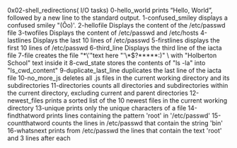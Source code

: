 0x02-shell_redirections( I/O tasks)
0-hello_world  prints “Hello, World”, followed by a new line to the standard output.
1-confused_smiley  displays a confused smiley "(Ôo)'.
2-hellofile Displays the content of the /etc/passwd file
3-twofiles Displays the content of /etc/passwd and /etc/hosts
4-lastlines Displays the last 10 lines of /etc/passwd
5-firstlines displays the first 10 lines of /etc/passwd
6-third_line Displays the third line of the iacta file
7-file creates the file "\*\\\'\"text here \"\'\\\*$\?\*\*\*\*\*:)"  \  with "Holberton School" text inside it
8-cwd_state stores the contents of "ls -la" into "ls_cwd_content"
9-duplicate_last_line duplicates the last line of the iacta file
10-no_more_js deletes all .js files in the current working directory and its subdirectories
11-directories counts all directories and subdirectories within the current directory, excluding current and parent directories
12-newest_files prints a sorted list of the 10 newest files in the current working directory
13-unique prints only the unique characters of a file
14-findthatword prints lines containing the pattern 'root' in '/etc/passwd' 
15-countthatword counts the lines in /etc/passwd that contain the string 'bin' 
16-whatsnext prints from /etc/passwd the lines that contain the text 'root' and 3 lines after each
